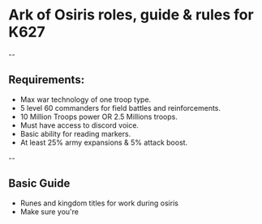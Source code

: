 # Ark of Osiris roles, guide & rules for K627

--

## Requirements:

- Max war technology of one troop type.
- 5 level 60 commanders for field battles and reinforcements.
- 10 Million Troops power OR 2.5 Millions troops.
- Must have access to discord voice.
- Basic ability for reading markers.
- At least 25% army expansions & 5% attack boost.

--

## Basic Guide

- Runes and kingdom titles for work during osiris
- Make sure you're
